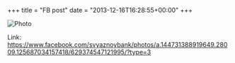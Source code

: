 +++
title = "FB post"
date = "2013-12-16T16:28:55+00:00"
+++



![Photo](https://scontent.xx.fbcdn.net/v/t1.0-0/s130x130/1501777_629374547121995_1698684280_n.png?oh=1b10c440a463b5bf25def751049e7541&oe=594E2292)


Link: https://www.facebook.com/svyaznoybank/photos/a.144731388919649.28009.125687034157418/629374547121995/?type=3
